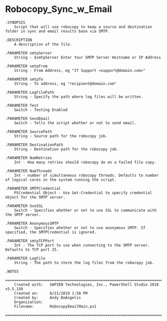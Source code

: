 # Robocopy_Sync_w_Email

	.SYNOPSIS
		Script that will use robocopy to keep a source and destination folder in sync and email results base via SMTP.
	
	.DESCRIPTION
		A description of the file.
	
	.PARAMETER smtpServer
		String - $smtpServer Enter Your SMTP Server Hostname or IP Address
	
	.PARAMETER smtpFrom
		String - From Address, eg "IT Support <support@domain.com>"
	
	.PARAMETER smtpTo
		String - To address, eg "recipient@domain.com"
	
	.PARAMETER LogFilePath
		String - Specify the path where log files will be written.
	
	.PARAMETER Test
		Switch - Testing Enabled
	
	.PARAMETER SendEmail
		Switch - Tells the script whether or not to send email.
	
	.PARAMETER SourcePath
		String - Source path for the robocopy job.
	
	.PARAMETER DestinationPath
		String - Destination path for the robocopy job.
	
	.PARAMETER NumRetries
		Int - How many retries should robocopy do on a failed file copy.
	
	.PARAMETER NumThreads
		Int - number of simultaneous robocopy threads. Defaults to number of logical cores in the system running the script.
	
	.PARAMETER SMTPCredential
		PSCredential Object - Use Get-Credential to specify credential object for the SMTP server.
	
	.PARAMETER UseSSL
		Switch - Specifies whether or not to use SSL to communicate with the SMTP server.
	
	.PARAMETER AnonymousSMTP
		Switch - Specifies whether or not to use anonymous SMTP. If specified, the SMTPCredential is ignored.
	
	.PARAMETER smtpTCPPort
		Int - The TCP port to use when connecting to the SMTP server. Defaults to TCP port 25.
	
	.PARAMETER LogFile
		String - The path to store the log files from the robocopy job.
	
	.NOTES
		===========================================================================
		Created with: 	SAPIEN Technologies, Inc., PowerShell Studio 2018 v5.5.150
		Created on:   	8/21/2019 1:58 PM
		Created by:   	Andy DeAngelis
		Organization:
		Filename:     	RobocopyEmailMain.ps1
		===========================================================================
 
